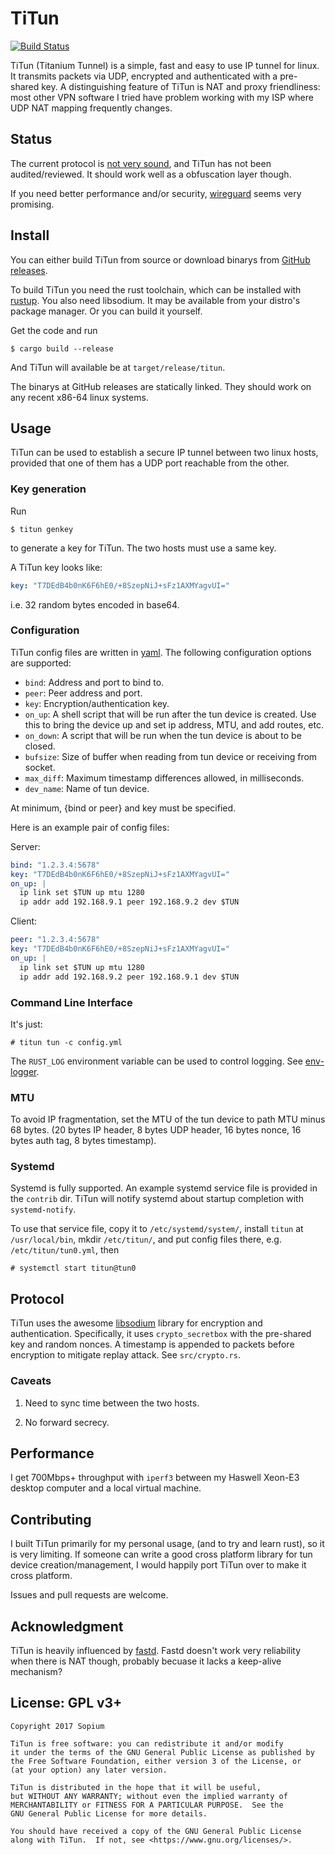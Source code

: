 # TiTun

[![Build Status](https://travis-ci.org/sopium/titun.svg?branch=master)](https://travis-ci.org/sopium/titun)

TiTun (Titanium Tunnel) is a simple, fast and easy to use IP tunnel for linux. It transmits packets via UDP, encrypted and authenticated with a pre-shared key. A distinguishing feature of TiTun is NAT and proxy friendliness: most other VPN software I tried have problem working with my ISP where UDP NAT mapping frequently changes.

## Status

The current protocol is [not very sound](#caveats), and TiTun has not been audited/reviewed. It should work well as a obfuscation layer though.

If you need better performance and/or security, [wireguard](https://www.wireguard.io/) seems very promising.

## Install

You can either build TiTun from source or download binarys from [GitHub releases](https://github.com/sopium/titun/releases).

To build TiTun you need the rust toolchain, which can be installed with [rustup](https://github.com/rust-lang-nursery/rustup.rs). You also need libsodium. It may be available from your distro's package manager. Or you can build it yourself.

Get the code and run

```
$ cargo build --release
```

And TiTun will available be at `target/release/titun`.

The binarys at GitHub releases are statically linked. They should work on any recent x86-64 linux systems.

## Usage

TiTun can be used to establish a secure IP tunnel between two linux hosts, provided that one of them has a UDP port reachable from the other.

### Key generation

Run

```
$ titun genkey
```

to generate a key for TiTun. The two hosts must use a same key.

A TiTun key looks like:

```yaml
key: "T7DEdB4b0nK6F6hE0/+8SzepNiJ+sFz1AXMYagvUI="
```

i.e. 32 random bytes encoded in base64.

### Configuration

TiTun config files are written in [yaml](http://yaml.org/). The following configuration options are supported:

* `bind`: Address and port to bind to.
* `peer`: Peer address and port.
* `key`: Encryption/authentication key.
* `on_up`: A shell script that will be run after the tun device is created. Use this to bring the device up and set ip address, MTU, and add routes, etc.
* `on_down`: A script that will be run when the tun device is about to be closed.
* `bufsize`: Size of buffer when reading from tun device or receiving from socket.
* `max_diff`: Maximum timestamp differences allowed, in milliseconds.
* `dev_name`: Name of tun device.

At minimum, {bind or peer} and key must be specified.

Here is an example pair of config files:

Server:

```yaml
bind: "1.2.3.4:5678"
key: "T7DEdB4b0nK6F6hE0/+8SzepNiJ+sFz1AXMYagvUI="
on_up: |
  ip link set $TUN up mtu 1280
  ip addr add 192.168.9.1 peer 192.168.9.2 dev $TUN
```

Client:

```yaml
peer: "1.2.3.4:5678"
key: "T7DEdB4b0nK6F6hE0/+8SzepNiJ+sFz1AXMYagvUI="
on_up: |
  ip link set $TUN up mtu 1280
  ip addr add 192.168.9.2 peer 192.168.9.1 dev $TUN
```

### Command Line Interface

It's just:

```
# titun tun -c config.yml
```

The `RUST_LOG` environment variable can be used to control logging. See [env-logger](https://doc.rust-lang.org/log/env_logger/).

### MTU

To avoid IP fragmentation, set the MTU of the tun device to path MTU minus 68 bytes. (20 bytes IP header, 8 bytes UDP header, 16 bytes nonce, 16 bytes auth tag, 8 bytes timestamp).

### Systemd

Systemd is fully supported. An example systemd service file is provided in the `contrib` dir. TiTun will notify systemd about startup completion with `systemd-notify`.

To use that service file, copy it to `/etc/systemd/system/`, install `titun` at `/usr/local/bin`, mkdir `/etc/titun/`, and put config files there, e.g. `/etc/titun/tun0.yml`, then

```
# systemctl start titun@tun0
```

## Protocol

TiTun uses the awesome [libsodium](https://github.com/jedisct1/libsodium) library for encryption and authentication. Specifically, it uses `crypto_secretbox` with the pre-shared key and random nonces. A timestamp is appended to packets before encryption to mitigate replay attack. See `src/crypto.rs`.

### Caveats

1. Need to sync time between the two hosts.

2. No forward secrecy.

## Performance

I get 700Mbps+ throughput with `iperf3` between my Haswell Xeon-E3 desktop computer and a local virtual machine.

## Contributing

I built TiTun primarily for my personal usage, (and to try and learn rust), so it is very limiting. If someone can write a good cross platform library for tun device creation/management, I would happily port TiTun over to make it cross platform.

Issues and pull requests are welcome.

## Acknowledgment

TiTun is heavily influenced by [fastd](https://projects.universe-factory.net/projects/fastd/wiki). Fastd doesn't work very reliability when there is NAT though, probably becuase it lacks a keep-alive mechanism?

## License: GPL v3+

```
Copyright 2017 Sopium

TiTun is free software: you can redistribute it and/or modify
it under the terms of the GNU General Public License as published by
the Free Software Foundation, either version 3 of the License, or
(at your option) any later version.

TiTun is distributed in the hope that it will be useful,
but WITHOUT ANY WARRANTY; without even the implied warranty of
MERCHANTABILITY or FITNESS FOR A PARTICULAR PURPOSE.  See the
GNU General Public License for more details.

You should have received a copy of the GNU General Public License
along with TiTun.  If not, see <https://www.gnu.org/licenses/>.
```
